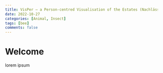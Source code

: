 ```yaml
---
title: VisPer – a Person-centred Visualisation of the Estates (Nachlässe) of the Vienna City Library  
date: 2022-10-27
categories: [Animal, Insect]
tags: [bee]
comments: false
---
```


# Welcome

lorem ipsum
